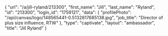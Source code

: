 {
    "url": "\/a\/jill-ryland\/213300",
    "first_name": "Jill",
    "last_name": "Ryland",
    "id": "213300",
    "login_id": "1759121",
    "data": {
        "profilePhoto": "\/api\/canvas\/logo\/148565441-0.5132817685138.jpg",
        "job_title": "Director of plus size influence, RTW"
    },
    "type": "captivate",
    "layout": "ambassador",
    "title": "Jill Ryland"
}